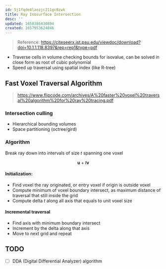 ```yaml
---
id: 5j1fqde4laozjc211gc8zwk
title: Ray Isosurface Intersection
desc: ''
updated: 1658386430894
created: 1657953624846
---
```

> Reference: https://citeseerx.ist.psu.edu/viewdoc/download?doi=10.1.1.118.8397&rep=rep1&type=pdf

- Traverse cells in volume checking bounds for isovalue, can be solved in close form as root of cubic polynomial
- Speed up traversal using spatial index (like R-tree)

## Fast Voxel Traversal Algorithm
> https://www.flipcode.com/archives/A%20faster%20voxel%20traversal%20algorithm%20for%20ray%20tracing.pdf

### Intersection culling
- Hierarchical bounding volumes
- Space partitioning (octree/gird)

### Algorithm
Break ray down into intervals of size $t$ spanning one voxel

$$
\bm{u} + t \bm{v}
$$

#### Initialization: 
- Find voxel the ray originated, or entry voxel if origin is outside voxel
- Compute minimum of voxel boundary intersect, as maximum distance of traversal that still inside the grid
- Compute delta $t$ along all axis that equals to unit voxel size

#### Incremental traversal
- Find axis with minimum boundary intersect
- Increment by the delta along that axis
- Move to next grid and repeat

## TODO
- [ ] DDA (Digital Differential Analyzer) algorithm